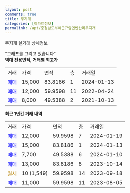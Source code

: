 ```yaml
---
layout: post
comments: true
title: 무지개
categories: [아파트정보]
permalink: /apt/충청남도부여군규암면반산리무지개
---
```


무지개 실거래 상세정보

<script type="text/javascript">
  google.charts.load('current', {'packages':['line', 'corechart']});
  google.charts.setOnLoadCallback(drawChart);

  function drawChart() {
    var data = new google.visualization.DataTable();
    data.addColumn('date', '거래일');
    data.addColumn('number', "매매");
    data.addColumn('number', "전세");
    data.addColumn('number', "전매");

    data.addRows([[new Date(Date.parse("2024-01-19")), 12000, null, null], [new Date(Date.parse("2024-01-13")), 15000, null, null], [new Date(Date.parse("2024-01-10")), 7700, null, null], [new Date(Date.parse("2023-10-14")), 13000, null, null], [new Date(Date.parse("2023-09-18")), null, null, null], [new Date(Date.parse("2023-08-05")), 11000, null, null]]);

    var options = {
      hAxis: {
        format: 'yyyy/MM/dd'
      },    
      lineWidth: 0,
      pointsVisible: true,    
      title: '최근 1년간 유형별 실거래가 분포',
      legend: { position: 'bottom' }
    };

    var formatter = new google.visualization.NumberFormat({pattern:'###,###'} );
    formatter.format(data, 1);
    formatter.format(data, 2);
    
    setTimeout(function() {
        var chart = new google.visualization.LineChart(document.getElementById('columnchart_material'));
        chart.draw(data, (options));
        document.getElementById('loading').style.display = 'none';
    }, 200);
  }
</script>


<div id="loading" style="z-index:20; display: block; margin-left: 0px">"그래프를 그리고 있습니다"</div>
<div id="columnchart_material" style="width: 95%; margin-left: 0px; display: block"></div>
<!-- contents start -->
<b>역대 전용면적, 거래별 최고가</b>
<table class="sortable">
    <tr>
      <td>거래</td>
      <td>가격</td>
      <td>면적</td>
      <td>층</td>
      <td>거래일</td>
    </tr>
        <tr>
          <td><a style="color: blue">매매</a></td>
          <td>15,000</td>
          <td>83.8186</td>
          <td>1</td>
          <td>2024-01-13</td>
        </tr>            <tr>
          <td><a style="color: blue">매매</a></td>
          <td>12,000</td>
          <td>59.9598</td>
          <td>11</td>
          <td>2022-04-24</td>
        </tr>            <tr>
          <td><a style="color: blue">매매</a></td>
          <td>8,000</td>
          <td>49.5388</td>
          <td>2</td>
          <td>2021-10-13</td>
        </tr>        
    
    
</table>

<b>최근 1년간 거래 내역</b>

<table class="sortable">
    <tr>
      <td>거래</td>
      <td>가격</td>
      <td>면적</td>
      <td>층</td>
      <td>거래일</td>
    </tr>
    <tr>
      <td><a style="color: blue">매매</a></td>
      <td>12,000</td>
      <td>59.9598</td>
      <td>7</td>
      <td>2024-01-19</td>
    </tr>          <tr>
      <td><a style="color: blue">매매</a></td>
      <td>15,000</td>
      <td>83.8186</td>
      <td>1</td>
      <td>2024-01-13</td>
    </tr>          <tr>
      <td><a style="color: blue">매매</a></td>
      <td>7,700</td>
      <td>49.5388</td>
      <td>6</td>
      <td>2024-01-10</td>
    </tr>          <tr>
      <td><a style="color: blue">매매</a></td>
      <td>13,000</td>
      <td>83.8186</td>
      <td>8</td>
      <td>2023-10-14</td>
    </tr>          <tr>
      <td><a style="color: darkgoldenrod">월세</a></td>
      <td>10 (1,549)</td>
      <td>59.9598</td>
      <td>14</td>
      <td>2023-09-18</td>
    </tr>          <tr>
      <td><a style="color: blue">매매</a></td>
      <td>11,000</td>
      <td>59.9598</td>
      <td>11</td>
      <td>2023-08-05</td>
    </tr>      </table>
<!-- contents end -->    

